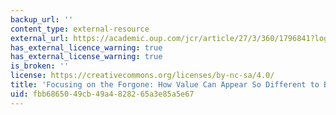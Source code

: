 ```yaml
---
backup_url: ''
content_type: external-resource
external_url: https://academic.oup.com/jcr/article/27/3/360/1796841?login=true
has_external_licence_warning: true
has_external_license_warning: true
is_broken: ''
license: https://creativecommons.org/licenses/by-nc-sa/4.0/
title: 'Focusing on the Forgone: How Value Can Appear So Different to Buyers and Sellers'
uid: fbb68650-49cb-49a4-8282-65a3e85a5e67
---
```


